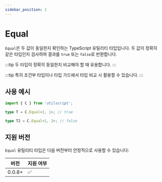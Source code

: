 ```yaml
---
sidebar_position: 1
---
```


# Equal

`Equal`은 두 값이 동일한지 확인하는 TypeScript 유틸리티 타입입니다. 두 값이 정확히 같은 타입인지 검사하여 결과를 `true` 또는 `false`로 반환합니다.

:::tip
두 타입이 정확히 동일한지 비교해야 할 때 유용합니다.
:::

:::tip
특히 조건부 타입이나 타입 가드에서 타입 비교 시 활용할 수 있습니다.
:::

## 사용 예시

```ts
import { C } from 'utilscript';

type T = C.Equal<1, 1>; // true

type T2 = C.Equal<1, 2>; // false
```

## 지원 버전

`Equal` 유틸리티 타입은 다음 버전부터 안정적으로 사용할 수 있습니다:

| 버전   | 지원 여부 |
| ------ | --------- |
| 0.0.8+ | ✅        |

